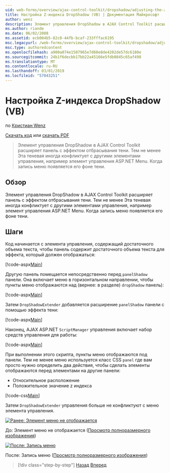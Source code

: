 ```yaml
---
uid: web-forms/overview/ajax-control-toolkit/dropshadow/adjusting-the-z-index-of-a-dropshadow-vb
title: Настройка Z-индекса DropShadow (VB) | Документация Майкрософт
author: wenz
description: Элемент управления DropShadow в AJAX Control Toolkit расширяет панель с эффектом отбрасывания тени. Тем не менее Эта теневая иногда конфликтует с другими элементами управления, для пап...
ms.author: riande
ms.date: 06/02/2008
ms.assetid: ecb004b5-82c0-44fb-bcaf-233fffac6195
msc.legacyurl: /web-forms/overview/ajax-control-toolkit/dropshadow/adjusting-the-z-index-of-a-dropshadow-vb
msc.type: authoredcontent
ms.openlocfilehash: a900a074e1507965e7d60e8de4202de57dc6180e
ms.sourcegitcommit: 24b1f6decbb17bb22a45166e5fdb0845c65af498
ms.translationtype: MT
ms.contentlocale: ru-RU
ms.lasthandoff: 03/01/2019
ms.locfileid: "57043251"
---
```

<a name="adjusting-the-z-index-of-a-dropshadow-vb"></a>Настройка Z-индекса DropShadow (VB)
====================
по [Кристиан Wenz](https://github.com/wenz)

[Скачать код](http://download.microsoft.com/download/5/1/6/51652a81-500b-4f6b-88d3-617103e7941e/DropShadow1.vb.zip) или [скачать PDF](http://download.microsoft.com/download/b/6/a/b6ae89ee-df69-4c87-9bfb-ad1eb2b23373/dropshadow1VB.pdf)

> Элемент управления DropShadow в AJAX Control Toolkit расширяет панель с эффектом отбрасывания тени. Тем не менее Эта теневая иногда конфликтует с другими элементами управления, например элемент управления ASP.NET Menu. Когда запись меню появляется его фоне тени.


## <a name="overview"></a>Обзор

Элемент управления DropShadow в AJAX Control Toolkit расширяет панель с эффектом отбрасывания тени. Тем не менее Эта теневая иногда конфликтует с другими элементами управления, например элемент управления ASP.NET Menu. Когда запись меню появляется его фоне тени.

## <a name="steps"></a>Шаги

Код начинается с элемента управления, содержащий достаточного объема текста, чтобы панель содержит достаточного объема текста для эффекта, который должен отображаться:

[!code-aspx[Main](adjusting-the-z-index-of-a-dropshadow-vb/samples/sample1.aspx)]

Другую панель помещается непосредственно перед `panelShadow` панели. Она включает меню в горизонтальном направлении, чтобы пункты меню отображаются над (вернее: в разделе) `dropShadow` панель):

[!code-aspx[Main](adjusting-the-z-index-of-a-dropshadow-vb/samples/sample2.aspx)]

Затем `DropShadowExtender` добавляется расширение `panelShadow` панели с помощью эффекта тени:

[!code-aspx[Main](adjusting-the-z-index-of-a-dropshadow-vb/samples/sample3.aspx)]

Наконец, AJAX ASP.NET `ScriptManager` управления включает набор средств управления для работы:

[!code-aspx[Main](adjusting-the-z-index-of-a-dropshadow-vb/samples/sample4.aspx)]

При выполнении этого скрипта, пункты меню отображаются под панели. Тем не менее меню используется класс CSS `panel` где вам просто нужно определить два действия, чтобы сделать элементы отображаются перед элементами на другие панели:

- Относительное расположение
- Положительное значение z индекса

[!code-css[Main](adjusting-the-z-index-of-a-dropshadow-vb/samples/sample5.css)]

Затем `DropShadowExtender` управления больше не конфликтуют с меню элемента управления.


[![Ранее: Элемент меню не отображается](adjusting-the-z-index-of-a-dropshadow-vb/_static/image2.png)](adjusting-the-z-index-of-a-dropshadow-vb/_static/image1.png)

До: Элемент меню не отображается ([Просмотр полноразмерного изображения](adjusting-the-z-index-of-a-dropshadow-vb/_static/image3.png))


[![После: Запись меню](adjusting-the-z-index-of-a-dropshadow-vb/_static/image5.png)](adjusting-the-z-index-of-a-dropshadow-vb/_static/image4.png)

После: Запись меню ([Просмотр полноразмерного изображения](adjusting-the-z-index-of-a-dropshadow-vb/_static/image6.png))

> [!div class="step-by-step"]
> [Назад](manipulating-dropshadow-properties-from-client-code-cs.md)
> [Вперед](manipulating-dropshadow-properties-from-client-code-vb.md)
